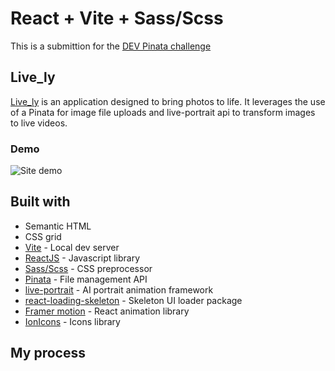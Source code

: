 # React + Vite + Sass/Scss

This is a submittion for the [DEV Pinata challenge](https://dev.to/devteam/join-us-for-the-the-pinata-challenge-3000-in-prizes-59cb)

## Live_ly

[Live_ly]() is an application designed to bring photos to life. It leverages the use of a Pinata for image file uploads and live-portrait api to transform images to live videos.

### Demo

  ![Site demo]()

## Built with

- Semantic HTML
- CSS grid
- [Vite](https://vite.dev/) - Local dev server
- [ReactJS](https://reactjs.org/) - Javascript library
- [Sass/Scss](https://sass-lang.com) - CSS preprocessor
- [Pinata](https://pinata.cloud/) - File management API
- [live-portrait](https://www.segmind.com/models/live-portrait) - AI portrait animation framework
- [react-loading-skeleton](https://www.npmjs.com/package/react-loading-skeleton) - Skeleton UI loader package
- [Framer motion](https://www.framer.com/motion/) - React animation library
- [IonIcons](https://ionic.io/ionicons) - Icons library

## My process

